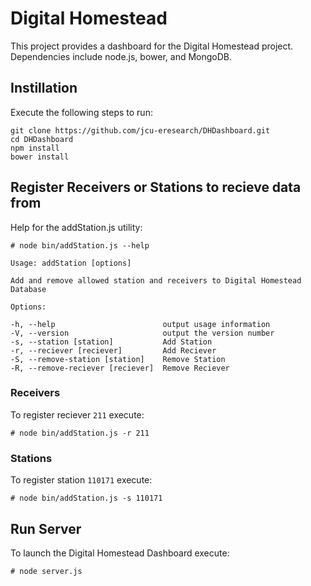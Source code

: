 # Digital Homestead
This project provides a dashboard for the Digital Homestead project.
Dependencies include node.js, bower, and MongoDB.

## Instillation
Execute the following steps to run:

    git clone https://github.com/jcu-eresearch/DHDashboard.git
    cd DHDashboard
    npm install
    bower install

## Register Receivers or Stations to recieve data from
Help for the addStation.js utility:
  
    # node bin/addStation.js --help
       
    Usage: addStation [options]
    
    Add and remove allowed station and receivers to Digital Homestead Database
    
    Options:
    
    -h, --help                        output usage information
    -V, --version                     output the version number
    -s, --station [station]           Add Station
    -r, --reciever [reciever]         Add Reciever
    -S, --remove-station [station]    Remove Station
    -R, --remove-reciever [reciever]  Remove Reciever

### Receivers
To register reciever `211` execute:

    # node bin/addStation.js -r 211 

### Stations
To register station `110171` execute:

    # node bin/addStation.js -s 110171

## Run Server
To launch the Digital Homestead Dashboard execute:

    # node server.js
